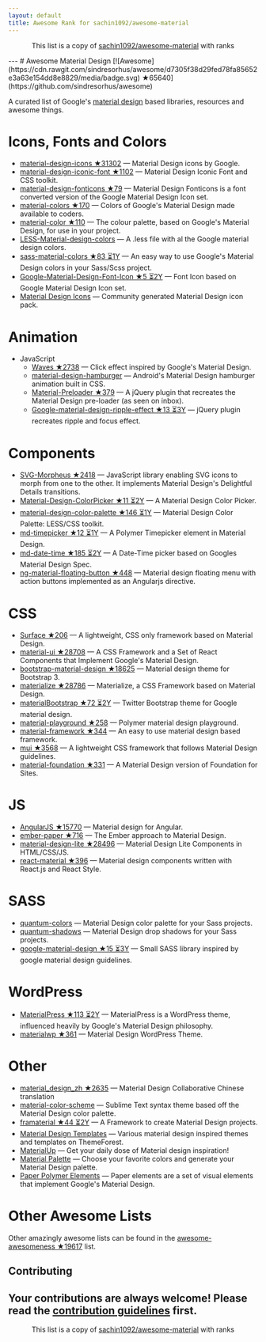 ```yaml
---
layout: default
title: Awesome Rank for sachin1092/awesome-material
---
```


<p align="center">
	This list is a copy of <a href="https://github.com/sachin1092/awesome-material">sachin1092/awesome-material</a> with ranks
</p>
---
# Awesome Material Design [![Awesome](https://cdn.rawgit.com/sindresorhus/awesome/d7305f38d29fed78fa85652e3a63e154dd8e8829/media/badge.svg) ★65640](https://github.com/sindresorhus/awesome)

A curated list of Google's [material design](http://www.google.com/design/spec) based libraries, resources and awesome things.

Icons, Fonts and Colors
==
  - [material-design-icons ★31302](https://github.com/google/material-design-icons) — Material Design icons by Google.
  - [material-design-iconic-font ★1102](https://github.com/zavoloklom/material-design-iconic-font) — Material Design Iconic Font and CSS toolkit.
  - [material-design-fonticons ★79](https://github.com/designjockey/material-design-fonticons) — Material Design Fonticons is a font converted version of the Google Material Design Icon set.
  - [material-colors ★170](https://github.com/shuhei/material-colors) — Colors of Google's Material Design made available to coders.
  - [material-color ★110](https://github.com/mrmlnc/material-color) — The colour palette, based on Google's Material Design, for use in your project.
  - [LESS-Material-design-colors](https://github.com/tisign/LESS-Material-design-colors) — A .less file with al the Google material design colors.
  - [sass-material-colors ★83 ⏳1Y](https://github.com/minusfive/sass-material-colors) — An easy way to use Google's Material Design colors in your Sass/Scss project.
  - [Google-Material-Design-Font-Icon ★5 ⏳2Y](https://github.com/Seb-L/Google-Material-Design-Font-Icon) — Font Icon based on Google Material Design Icon set.
  - [Material Design Icons](https://materialdesignicons.com/) — Community generated Material Design icon pack.

Animation
==
  - JavaScript
    - [Waves ★2738](https://github.com/fians/Waves) — Click effect inspired by Google's Material Design.
    - [material-design-hamburger](https://github.com/swirlycheetah/material-design-hamburger) — Android's Material Design hamburger animation built in CSS.
    - [Material-Preloader ★379](https://github.com/aarondo/Material-Preloader) — A jQuery plugin that recreates the Material Design pre-loader (as seen on inbox).
    - [Google-material-design-ripple-effect ★13 ⏳3Y](https://github.com/ninox92/Google-material-design-ripple-effect) — jQuery plugin recreates ripple and focus effect.
  
Components
==
  - [SVG-Morpheus ★2418](https://github.com/alexk111/SVG-Morpheus) — JavaScript library enabling SVG icons to morph from one to the other. It implements Material Design's Delightful Details transitions.
  - [Material-Design-ColorPicker ★11 ⏳2Y](https://github.com/Fraina/Material-Design-ColorPicker) — A Material Design Color Picker.
  - [material-design-color-palette ★146 ⏳1Y](https://github.com/zavoloklom/material-design-color-palette) — Material Design Color Palette: LESS/CSS toolkit.
  - [md-timepicker ★12 ⏳1Y](https://github.com/dotlouis/md-timepicker) — A Polymer Timepicker element in Material Design.
  - [md-date-time ★185 ⏳2Y](https://github.com/SimeonC/md-date-time) — A Date-Time picker based on Googles Material Design Spec.
  - [ng-material-floating-button ★448](https://github.com/nobitagit/ng-material-floating-button) — Material design floating menu with action buttons implemented as an Angularjs directive.


CSS
==
  - [Surface ★206](https://github.com/mildrenben/surface) — A lightweight, CSS only framework based on Material Design.
  - [material-ui ★28708](https://github.com/callemall/material-ui) — A CSS Framework and a Set of React Components that Implement Google's Material Design.
  - [bootstrap-material-design ★18625](https://github.com/FezVrasta/bootstrap-material-design) — Material design theme for Bootstrap 3.
  - [materialize ★28786](https://github.com/Dogfalo/materialize) — Materialize, a CSS Framework based on Material Design.
  - [materialBootstrap ★72 ⏳2Y](https://github.com/throrin19/materialBootstrap) — Twitter Bootstrap theme for Google material design.
  - [material-playground ★258](https://github.com/ebidel/material-playground) — Polymer material design playground.
  - [material-framework ★344](https://github.com/nt1m/material-framework) — An easy to use material design based framework.
  - [mui ★3568](https://github.com/muicss/mui) — A lightweight CSS framework that follows Material Design guidelines.
  - [material-foundation ★331](https://github.com/eucalyptuss/material-foundation) — A Material Design version of Foundation for Sites.

JS
==
  - [AngularJS ★15770](https://github.com/angular/material) — Material design for Angular.
  - [ember-paper ★716](https://github.com/miguelcobain/ember-paper) — The Ember approach to Material Design.
  - [material-design-lite ★28496](https://github.com/google/material-design-lite) — Material Design Lite Components in HTML/CSS/JS.
  - [react-material ★396](https://github.com/BerkeleyTrue/react-material) — Material design components written with React.js and React Style.


SASS
==
  - [quantum-colors](https://github.com/nkpfstr/quantum-colors) — Material Design color palette for your Sass projects.
  - [quantum-shadows](https://github.com/nkpfstr/quantum-shadows) — Material Design drop shadows for your Sass projects.
  - [google-material-design ★15 ⏳3Y](https://github.com/axyz/google-material-design) — Small SASS library inspired by google material design guidelines.


WordPress
==
  - [MaterialPress ★113 ⏳2Y](https://github.com/alexpatin/MaterialPress) — MaterialPress is a WordPress theme, influenced heavily by Google's Material Design philosophy.
  - [materialwp ★361](https://github.com/braginteractive/materialwp) — Material Design WordPress Theme.

Other
==
  - [material_design_zh ★2635](https://github.com/1sters/material_design_zh) — Material Design Collaborative Chinese translation
  - [material-color-scheme](https://github.com/paradox41/material-color-scheme) — Sublime Text syntax theme based off the Material Design color palette.
  - [framaterial ★44 ⏳2Y](https://github.com/Framaterial/framaterial) — A Framework to create Material Design projects.
  - [Material Design Templates](http://themeforest.net/tags/material%20design) — Various material design inspired themes and templates on ThemeForest.
  - [MaterialUp](http://www.materialup.com/) — Get your daily dose of Material design inspiration!
  - [Material Palette](http://www.materialpalette.com/) — Choose your favorite colors and generate your Material Design palette.
  - [Paper Polymer Elements](https://elements.polymer-project.org/browse?package=paper-elements) — Paper elements are a set of visual elements that implement Google's Material Design.
  
# Other Awesome Lists
Other amazingly awesome lists can be found in the [awesome-awesomeness ★19617](https://github.com/bayandin/awesome-awesomeness) list.

## Contributing

Your contributions are always welcome! Please read the [contribution guidelines](https://github.com/sachin1092/awesome-material/blob/master/contributing.md) first.
---
<p align="center">
	This list is a copy of <a href="https://github.com/sachin1092/awesome-material">sachin1092/awesome-material</a> with ranks
</p>
